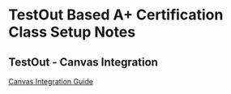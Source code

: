 # TestOut Based A+ Certification Class Setup Notes

## TestOut - Canvas Integration

[Canvas Integration Guide](https://www.testout.com/docs/lms/integration-guide-labsim-and-canvas-v6.pdf)
